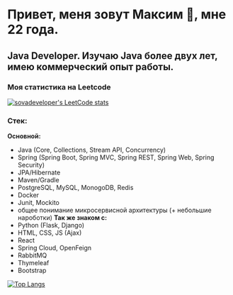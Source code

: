 # Привет, меня зовут Максим 👋, мне 22 года. 

## **Java Developer.** Изучаю Java более двух лет, имею коммерческий опыт работы.

### Моя статистика на Leetcode
[![sovadeveloper's LeetCode stats](https://leetcode-stats-six.vercel.app/?username=sovadeveloper&theme=dark)](https://github.com/KnlnKS/leetcode-stats)

### Стек: 
**Основной:**
- Java (Core, Collections, Stream API, Concurrency)
- Spring (Spring Boot, Spring MVC, Spring REST, Spring Web, Spring Security)
- JPA/Hibernate
- Maven/Gradle
- PostgreSQL, MySQL, MonogoDB, Redis
- Docker
- Junit, Mockito
- общее понимание микросервисной архитектуры (+ небольшие нароботки)
**Так же знаком с:**
- Python (Flask, Django)
- HTML, CSS, JS (Ajax)
- React
- Spring Cloud, OpenFeign
- RabbitMQ
- Thymeleaf
- Bootstrap

[![Top Langs](https://github-readme-stats.vercel.app/api/top-langs/?username=sovadeveloper&layout=compact)](https://github.com/anuraghazra/github-readme-stats)
